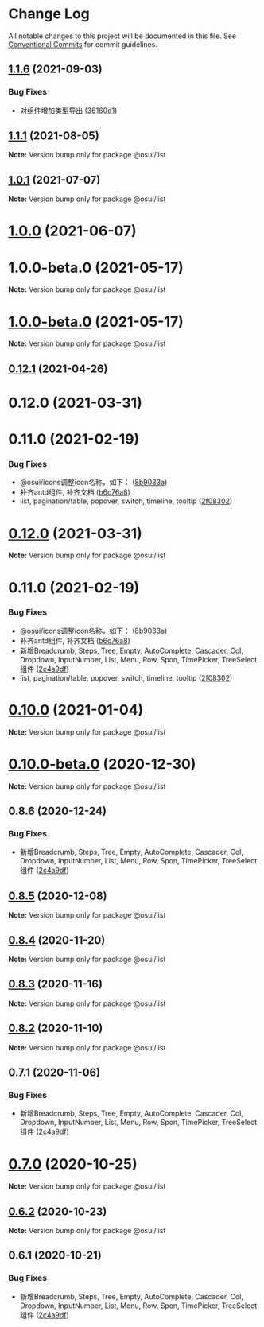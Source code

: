 # Change Log

All notable changes to this project will be documented in this file.
See [Conventional Commits](https://conventionalcommits.org) for commit guidelines.

## [1.1.6](https://gitee.com/gitee-fe/osui/tree/master/compare/v1.1.5...v1.1.6) (2021-09-03)


### Bug Fixes

* 对组件增加类型导出 ([36160d1](https://gitee.com/gitee-fe/osui/tree/master/commits/36160d14e8fee068f34d363d529345d95cfbd39e))





## [1.1.1](https://gitee.com/gitee-fe/osui/tree/master/compare/v1.0.0-beta.1...v1.1.1) (2021-08-05)

**Note:** Version bump only for package @osui/list





## [1.0.1](https://gitee.com/gitee-fe/osui/tree/master/compare/@osui/list@1.0.0...@osui/list@1.0.1) (2021-07-07)

**Note:** Version bump only for package @osui/list





# [1.0.0](https://gitee.com/gitee-fe/osui/tree/master/compare/@osui/list@0.12.1...@osui/list@1.0.0) (2021-06-07)



# 1.0.0-beta.0 (2021-05-17)

**Note:** Version bump only for package @osui/list





# [1.0.0-beta.0](https://gitee.com/gitee-fe/osui/tree/master/compare/v0.12.1...v1.0.0-beta.0) (2021-05-17)

**Note:** Version bump only for package @osui/list





## [0.12.1](https://gitee.com/gitee-fe/osui/tree/master/compare/@osui/list@0.10.0...@osui/list@0.12.1) (2021-04-26)



# 0.12.0 (2021-03-31)



# 0.11.0 (2021-02-19)


### Bug Fixes

* @osui/icons调整icon名称，如下： ([8b9033a](https://gitee.com/gitee-fe/osui/tree/master/commits/8b9033af14f14ebae853692523739ca22c64123a))
* 补齐antd组件, 补齐文档 ([b6c76a8](https://gitee.com/gitee-fe/osui/tree/master/commits/b6c76a864b121479e151a97e926546f3370d0aed))
* list, pagination/table, popover, switch, timeline, tooltip ([2f08302](https://gitee.com/gitee-fe/osui/tree/master/commits/2f08302a6e008c3039175a9ef283181ac3e62d31))





# [0.12.0](https://gitee.com/gitee-fe/osui/tree/master/compare/v0.11.0...v0.12.0) (2021-03-31)

**Note:** Version bump only for package @osui/list





# 0.11.0 (2021-02-19)


### Bug Fixes

* @osui/icons调整icon名称，如下： ([8b9033a](https://gitee.com/gitee-fe/osui/tree/master/commits/8b9033af14f14ebae853692523739ca22c64123a))
* 补齐antd组件, 补齐文档 ([b6c76a8](https://gitee.com/gitee-fe/osui/tree/master/commits/b6c76a864b121479e151a97e926546f3370d0aed))
* 新增Breadcrumb, Steps, Tree, Empty, AutoComplete, Cascader, Col, Dropdown, InputNumber, List, Menu, Row, Spon, TimePicker, TreeSelect 组件 ([2c4a9df](https://gitee.com/gitee-fe/osui/tree/master/commits/2c4a9df6af2a0283da7027a20043b0ccebceb2c4))
* list, pagination/table, popover, switch, timeline, tooltip ([2f08302](https://gitee.com/gitee-fe/osui/tree/master/commits/2f08302a6e008c3039175a9ef283181ac3e62d31))





# [0.10.0](https://gitee.com/gitee-fe/osui/tree/master/compare/@osui/list@0.10.0-beta.0...@osui/list@0.10.0) (2021-01-04)

**Note:** Version bump only for package @osui/list





# [0.10.0-beta.0](https://gitee.com/gitee-fe/osui/tree/master/compare/@osui/list@0.8.6...@osui/list@0.10.0-beta.0) (2020-12-30)

**Note:** Version bump only for package @osui/list





## 0.8.6 (2020-12-24)


### Bug Fixes

* 新增Breadcrumb, Steps, Tree, Empty, AutoComplete, Cascader, Col, Dropdown, InputNumber, List, Menu, Row, Spon, TimePicker, TreeSelect 组件 ([2c4a9df](https://gitee.com/gitee-fe/osui/tree/master/commits/2c4a9df6af2a0283da7027a20043b0ccebceb2c4))





## [0.8.5](https://gitee.com/gitee-fe/osui/tree/master/compare/@osui/list@0.8.4...@osui/list@0.8.5) (2020-12-08)

**Note:** Version bump only for package @osui/list





## [0.8.4](https://gitee.com/gitee-fe/osui/tree/master/compare/@osui/list@0.8.3...@osui/list@0.8.4) (2020-11-20)

**Note:** Version bump only for package @osui/list





## [0.8.3](https://gitee.com/gitee-fe/osui/tree/master/compare/@osui/list@0.8.2...@osui/list@0.8.3) (2020-11-16)

**Note:** Version bump only for package @osui/list





## [0.8.2](https://gitee.com/gitee-fe/osui/tree/master/compare/@osui/list@0.6.2...@osui/list@0.8.2) (2020-11-10)

**Note:** Version bump only for package @osui/list





## 0.7.1 (2020-11-06)


### Bug Fixes

* 新增Breadcrumb, Steps, Tree, Empty, AutoComplete, Cascader, Col, Dropdown, InputNumber, List, Menu, Row, Spon, TimePicker, TreeSelect 组件 ([2c4a9df](https://gitee.com/gitee-fe/osui/tree/master/commits/2c4a9df6af2a0283da7027a20043b0ccebceb2c4))





# [0.7.0](https://gitee.com/gitee-fe/osui/tree/master/compare/@osui/list@0.6.2...@osui/list@0.7.0) (2020-10-25)

**Note:** Version bump only for package @osui/list





## [0.6.2](https://gitee.com/gitee-fe/osui/tree/master/compare/@osui/list@0.6.1...@osui/list@0.6.2) (2020-10-23)

**Note:** Version bump only for package @osui/list





## 0.6.1 (2020-10-21)


### Bug Fixes

* 新增Breadcrumb, Steps, Tree, Empty, AutoComplete, Cascader, Col, Dropdown, InputNumber, List, Menu, Row, Spon, TimePicker, TreeSelect 组件 ([2c4a9df](https://gitee.com/gitee-fe/osui/tree/master/commits/2c4a9df6af2a0283da7027a20043b0ccebceb2c4))
